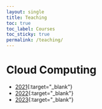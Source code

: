 ```yaml
---
layout: single
title: Teaching
toc: true
toc_label: Courses
toc_sticky: true
permalink: /teaching/
---
```


# Cloud Computing

* [2021](https://cloud-and-edge-infrastructures.pages.emse.fr/2021){:target="_blank"}
* [2022](https://cloud-and-edge-infrastructures.pages.emse.fr/2022){:target="_blank"}
* [2023](https://cloud-and-edge-infrastructures.pages.emse.fr/2023){:target="_blank"}
